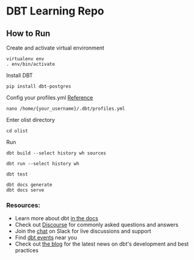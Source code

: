 # DBT Learning Repo

## How to Run

Create and activate virtual environment
```
virtualenv env
. env/bin/activate
```

Install DBT
```
pip install dbt-postgres
```

Config your profiles.yml [Reference](https://docs.getdbt.com/dbt-cli/configure-your-profile)
```
nano /home/{your_username}/.dbt/profiles.yml
```

Enter olist directory
```
cd olist
```

Run

```
dbt build --select history wh sources
```

```
dbt run --select history wh
```

```
dbt test
```

```
dbt docs generate
dbt docs serve
```

### Resources:
- Learn more about dbt [in the docs](https://docs.getdbt.com/docs/introduction)
- Check out [Discourse](https://discourse.getdbt.com/) for commonly asked questions and answers
- Join the [chat](https://community.getdbt.com/) on Slack for live discussions and support
- Find [dbt events](https://events.getdbt.com) near you
- Check out [the blog](https://blog.getdbt.com/) for the latest news on dbt's development and best practices
